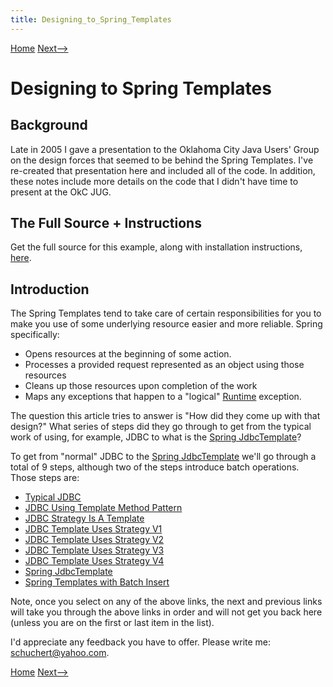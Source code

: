 ```yaml
---
title: Designing_to_Spring_Templates
---
```

[Home](home) [Next-->](Spring_Templates_Typical_JDBC)

# Designing to Spring Templates 

## Background 
Late in 2005 I gave a presentation to the Oklahoma City Java Users' Group on the design forces that seemed to be behind the Spring Templates. I've re-created that presentation here and included all of the code. In addition, these notes include more details on the code that I didn't have time to present at the OkC JUG.

## The Full Source + Instructions 
Get the full source for this example, along with installation instructions, [here](Designing_to_Spring_Templates_Source).

## Introduction 
The Spring Templates tend to take care of certain responsibilities for you to make you use of some underlying resource easier and more reliable. Spring specifically:
* Opens resources at the beginning of some action.
* Processes a provided request represented as an object using those resources
* Cleans up those resources upon completion of the work
* Maps any exceptions that happen to a "logical" [Runtime](http://java.sun.com/j2se/1.5.0/docs/api/java/lang/Runtime.html) exception.

The question this article tries to answer is "How did they come up with that design?" What series of steps did they go through to get from the typical work of using, for example, JDBC to what is the [Spring JdbcTemplate](http://www.springframework.org/docs/api/org/springframework/jdbc/core/JdbcTemplate.html)?

To get from "normal" JDBC to the [Spring JdbcTemplate](http://www.springframework.org/docs/api/org/springframework/jdbc/core/JdbcTemplate.html) we'll go through a total of 9 steps, although two of the steps introduce batch operations. Those steps are:

* [Typical JDBC](Spring_Templates_Typical_JDBC)
* [JDBC Using Template Method Pattern](Spring_Templates_JDBC_Using_Template_Method_Pattern)
* [JDBC Strategy Is A Template](Spring_Templates_JDBC_Strategy_Is_A_Template)
* [JDBC Template Uses Strategy V1](Spring_Templates_JDBC_Template_Uses_Strategy_V1)
* [JDBC Template Uses Strategy V2](Spring_Templates_JDBC_Template_Uses_Strategy_V2)
* [JDBC Template Uses Strategy V3](Spring_Templates_JDBC_Template_Uses_Strategy_V3)
* [JDBC Template Uses Strategy V4](Spring_Templates_JDBC_Template_Uses_Strategy_V4)
* [Spring JdbcTemplate](Spring_Templates_JdbcTemplate)
* [Spring Templates with Batch Insert](Spring_Templates_JdbcTemplate_With_Batch_Insert)

Note, once you select on any of the above links, the next and previous links will take you through the above links in order and will not get you back here (unless you are on the first or last item in the list).

I'd appreciate any feedback you have to offer. Please write me: schuchert@yahoo.com.

[Home](home) [Next-->](Spring_Templates_Typical_JDBC)
